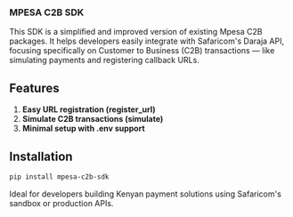 ### MPESA C2B SDK
This SDK is a simplified and improved version of existing Mpesa C2B packages. It helps developers easily integrate with Safaricom's Daraja API, focusing specifically on Customer to Business (C2B) transactions — like simulating payments and registering callback URLs.

## Features
1. **Easy URL registration (register_url)**
2. **Simulate C2B transactions (simulate)**
3. **Minimal setup with .env support**

## Installation
```bash
pip install mpesa-c2b-sdk
```
Ideal for developers building Kenyan payment solutions using Safaricom's sandbox or production APIs.
